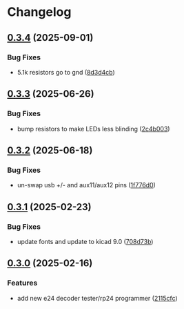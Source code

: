 # Changelog

## [0.3.4](https://github.com/mikesmitty/rp24-dcc-decoder/compare/rp24-usb-tester-v0.3.3...rp24-usb-tester-v0.3.4) (2025-09-01)


### Bug Fixes

* 5.1k resistors go to gnd ([8d3d4cb](https://github.com/mikesmitty/rp24-dcc-decoder/commit/8d3d4cb1ccdc5ea720a21019bf442bf9b9f3356d))

## [0.3.3](https://github.com/mikesmitty/rp24-dcc-decoder/compare/rp24-usb-tester-v0.3.2...rp24-usb-tester-v0.3.3) (2025-06-26)


### Bug Fixes

* bump resistors to make LEDs less blinding ([2c4b003](https://github.com/mikesmitty/rp24-dcc-decoder/commit/2c4b00311665386e5128b5ffa2d54e06a1cdbff7))

## [0.3.2](https://github.com/mikesmitty/rp24-dcc-decoder/compare/rp24-usb-tester-v0.3.1...rp24-usb-tester-v0.3.2) (2025-06-18)


### Bug Fixes

* un-swap usb +/- and aux11/aux12 pins ([1f776d0](https://github.com/mikesmitty/rp24-dcc-decoder/commit/1f776d04f63d8f8768ab01cb2be59e1d0c34c532))

## [0.3.1](https://github.com/mikesmitty/rp24-dcc-decoder/compare/rp24-usb-tester-v0.3.0...rp24-usb-tester-v0.3.1) (2025-02-23)


### Bug Fixes

* update fonts and update to kicad 9.0 ([708d73b](https://github.com/mikesmitty/rp24-dcc-decoder/commit/708d73b6243eea81ae5f8e1142ea019fc21d64b7))

## [0.3.0](https://github.com/mikesmitty/rp24-dcc-decoder/compare/rp24-usb-tester-v0.2.0...rp24-usb-tester-v0.3.0) (2025-02-16)


### Features

* add new e24 decoder tester/rp24 programmer ([2115cfc](https://github.com/mikesmitty/rp24-dcc-decoder/commit/2115cfca512d0ccf7c0052a0154a3ae7812805ee))
